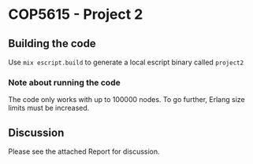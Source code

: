 # COP5615 - Project 2

## Building the code

Use `mix escript.build` to generate a local escript binary called `project2`

### Note about running the code
The code only works with up to 100000 nodes. To go further, Erlang size limits must be increased.

## Discussion
Please see the attached Report for discussion.
